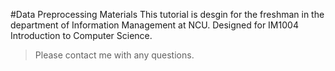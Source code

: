 #Data Preprocessing Materials
This tutorial is desgin for the freshman in the department of Information Management at NCU.
Designed for IM1004 Introduction to Computer Science.
>Please contact me with any questions.